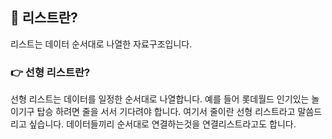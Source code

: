 ## 📌 리스트란? 
리스트는 데이터 순서대로 나열한 자료구조입니다.

### 👉 선형 리스트란?
선형 리스트는 데이터를 일정한 순서대로 나열합니다. 예를 들어 롯데월드 인기있는 놀이기구 탑승 하려면 줄을 서서 기다려야 합니다. 여기서 줄이란 선형 리스트라고 말씀드리고 싶습니다. 데이터들끼리 순서대로 연결하는것을 연결리스트라고도 합니다. 


